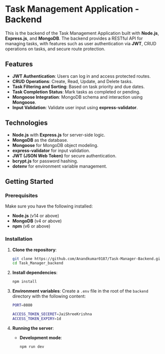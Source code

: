 # Task Management Application - Backend

This is the backend of the Task Management Application built with **Node.js**, **Express.js**, and **MongoDB**. The backend provides a RESTful API for managing tasks, with features such as user authentication via **JWT**, CRUD operations on tasks, and secure route protection.

## Features
- **JWT Authentication**: Users can log in and access protected routes.
- **CRUD Operations**: Create, Read, Update, and Delete tasks.
- **Task Filtering and Sorting**: Based on task priority and due dates.
- **Task Completion Status**: Mark tasks as completed or pending.
- **Mongoose Integration**: MongoDB schema and interaction using **Mongoose**.
- **Input Validation**: Validate user input using **express-validator**.

## Technologies
- **Node.js** with **Express.js** for server-side logic.
- **MongoDB** as the database.
- **Mongoose** for MongoDB object modeling.
- **express-validator** for input validation.
- **JWT (JSON Web Token)** for secure authentication.
- **bcrypt.js** for password hashing.
- **dotenv** for environment variable management.

## Getting Started

### Prerequisites
Make sure you have the following installed:
- **Node.js** (v14 or above)
- **MongoDB** (v4 or above)
- **npm** (v6 or above)

### Installation

1. **Clone the repository**:
    ```bash
    git clone https://github.com/Anandkumar0187/Task-Manager-Backend.git
    cd Task_Manager_backend
    ```

2. **Install dependencies**:
    ```bash
    npm install
    ```

3. **Environment variables**:
    Create a `.env` file in the root of the `backend` directory with the following content:
    ```bash
    PORT=8080

    ACCESS_TOKEN_SECERET=JaiShreeKrishna
    ACCESS_TOKEN_EXPIRY=1d
    ```

4. **Running the server**:
    - **Development mode**:
      ```bash
      npm run dev
      ```
